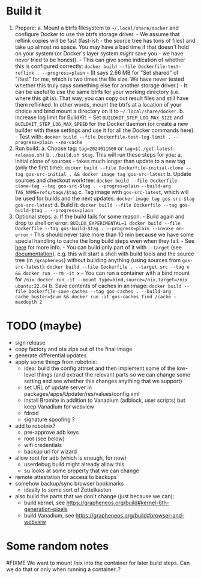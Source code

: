 Build it
========

1. Prepare:
    a. Mount a btrfs filesystem to `~/.local/share/docker` and configure Docker to use the btrfs storage driver.
        - We assume that reflink copies will be fast (fast-ish - the source tree has tons of files) and take up
          almost no space. You may have a bad time if that doesn't hold on your system (or Docker's layer system
          *might* save you - we have never tried to be honest).
        - This can give some indication of whether this is configured correctly:
          `docker build --file Dockerfile-test-reflink . --progress=plain`
        - (It says 2.66 MB for "Set shared" of "/test" for me, which is two times the file size. We have never
           tested whether this truly says something else for another storage driver.)
        - It can be useful to use the same btrfs for your working directory (i.e. where this git is). That way,
          you can copy out result files and still have them reflinked. In other words, mount the btrfs at a
          location of your choice and bind mount a directory on it to `~/.local/share/docker`.
    b. Increase log limit for BuildKit.
        - Set `BUILDKIT_STEP_LOG_MAX_SIZE` and `BUILDKIT_STEP_LOG_MAX_SPEED` for the Docker daemon
          (or create a new builder with these settings and use it for all the Docker commands here).
        - Test with: `docker build --file Dockerfile-test-log-limit . --progress=plain --no-cache`
2. Run build:
    a. Choose tag: `tag=2024011600` or `tag=$(./get-latest-release.sh)`
    b. `./build.sh $tag`. This will run these steps for you:
        a. Initial clone of sources - takes much longer than update to a new tag (only the first time):
           `docker build --file Dockerfile-initial-clone --tag gos-src-initial . && docker image tag gos-src-latest`
        b. Update sources and checkout worktree:
           `docker build --file Dockerfile-clone-tag --tag gos-src-$tag . --progres=plain --build-arg TAG_NAME=refs/tags/$tag`
        c. Tag image with `gos-src-latest`, which will be used for builds and the next updates:
           `docker image tag gos-src-$tag gos-src-latest`
        d. Build it:
           `docker build --file Dockerfile --tag gos-build-$tag . --progress=plain`
3. Optional steps:
    a. If the build fails for some reason:
        - Build again and drop to shell on error:
          `BUILDX_EXPERIMENTAL=1 docker build --file Dockerfile --tag gos-build-$tag . --progress=plain --invoke on-error`
        - This should never take more than 10 min because we have some special handling to cache the long build steps even when they fail.
        - See [here](https://github.com/docker/buildx/blob/v0.11.2/docs/guides/debugging.md) for more info.
        - You can build only part of it with `--target` (see [documentation](https://docs.docker.com/build/building/multi-stage/#stop-at-a-specific-build-stage)),
          e.g. this will start a shell with build tools and the source tree (in `/grapheneos`) without building anything
          (using sources from `gos-src-latest`):
          `docker build --file Dockerfile . --target src --tag x && docker run --rm -it x`
        - You can run a container with a bind mount for `/nix`:
          `docker run -it --mount type=bind,source=/nix,target=/nix ubuntu:22.04`
    b. Save contents of caches in an image:
       `docker build --file Dockerfile-save-caches --tag gos-caches . --build-arg cache_buster=$num && docker run -it gos-caches find /cache -maxdepth 2`

TODO (maybe)
============

- sign release
- copy factory and ota zips out of the final image
- generate differential updates
- apply some things from robotnix:
    - idea: build the config attrset and then implement some of the low-level things
      (and extract the relevant parts so we can change some setting and see whether this changes anything that we support)
    - set URL of update server in packages/apps/Updater/res/values/config.xml
    - install Bromite in addition to Vanadium (adblock, user scripts) but keep Vanadium for webview
    - fdroid
    - signature spoofing ?
- add to robotnix?
    - pre-approve adb keys
    - root (see below)
    - wifi credentials
    - backup url for wizard
- allow root for adb (which is enough, for now)
    - userdebug build might already allow this
    - su looks at some property that we can change
- remote attestation for access to backups
- somehow backup/sync browser bookmarks
    - ideally to some sort of Zettelkasten
- also build the parts that we don't change (just because we can):
    - build kernel, see https://grapheneos.org/build#kernel-6th-generation-pixels
    - build Vanadium, see https://grapheneos.org/build#browser-and-webview

Some random notes
=================

#FIXME We want to mount /nix into the container for later build steps. Can we do that or only when running a container..?

